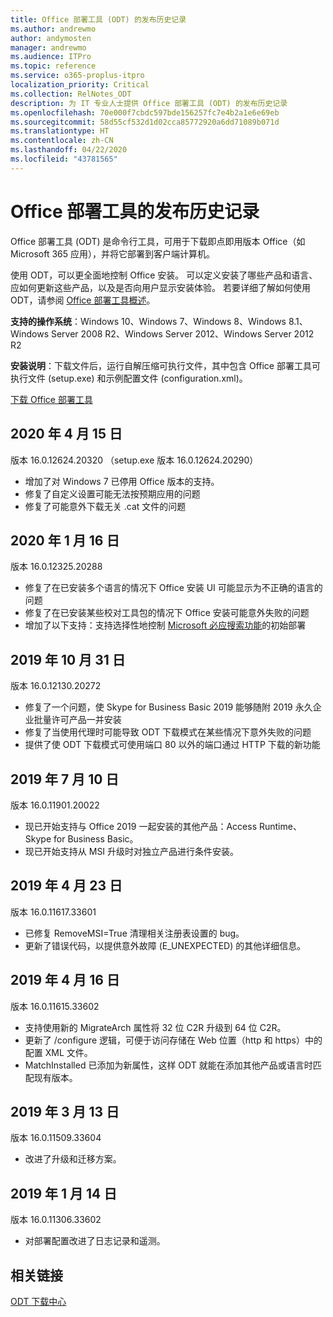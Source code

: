 ```yaml
---
title: Office 部署工具 (ODT) 的发布历史记录
ms.author: andrewmo
author: andymosten
manager: andrewmo
ms.audience: ITPro
ms.topic: reference
ms.service: o365-proplus-itpro
localization_priority: Critical
ms.collection: RelNotes_ODT
description: 为 IT 专业人士提供 Office 部署工具 (ODT) 的发布历史记录
ms.openlocfilehash: 70e000f7cbdc597bde156257fc7e4b2a1e6e69eb
ms.sourcegitcommit: 58d55cf532d1d02cca85772920a6dd71089b071d
ms.translationtype: HT
ms.contentlocale: zh-CN
ms.lasthandoff: 04/22/2020
ms.locfileid: "43781565"
---
```

# <a name="release-history-for-office-deployment-tool"></a>Office 部署工具的发布历史记录

Office 部署工具 (ODT) 是命令行工具，可用于下载即点即用版本 Office（如 Microsoft 365 应用），并将它部署到客户端计算机。 


使用 ODT，可以更全面地控制 Office 安装。 可以定义安装了哪些产品和语言、应如何更新这些产品，以及是否向用户显示安装体验。 若要详细了解如何使用 ODT，请参阅 [Office 部署工具概述](https://docs.microsoft.com/deployoffice/overview-of-the-office-2016-deployment-tool)。

 **支持的操作系统**：Windows 10、Windows 7、Windows 8、Windows 8.1、Windows Server 2008 R2、Windows Server 2012、Windows Server 2012 R2 
 
 **安装说明**：下载文件后，运行自解压缩可执行文件，其中包含 Office 部署工具可执行文件 (setup.exe) 和示例配置文件 (configuration.xml)。 

[下载 Office 部署工具](https://www.microsoft.com/en-us/download/confirmation.aspx?id=49117)


## <a name="april-15-2020"></a>2020 年 4 月 15 日

版本 16.0.12624.20320 （setup.exe 版本 16.0.12624.20290）
- 增加了对 Windows 7 已停用 Office 版本的支持。
- 修复了自定义设置可能无法按预期应用的问题
- 修复了可能意外下载无关 .cat 文件的问题

## <a name="january-16-2020"></a>2020 年 1 月 16 日

版本 16.0.12325.20288
- 修复了在已安装多个语言的情况下 Office 安装 UI 可能显示为不正确的语言的问题
- 修复了在已安装某些校对工具包的情况下 Office 安装可能意外失败的问题
- 增加了以下支持：支持选择性地控制 [Microsoft 必应搜索功能](https://go.microsoft.com/fwlink/p/?linkid=2109345)的初始部署


## <a name="october-31-2019"></a>2019 年 10 月 31 日

版本 16.0.12130.20272
- 修复了一个问题，使 Skype for Business Basic 2019 能够随附 2019 永久企业批量许可产品一并安装
- 修复了当使用代理时可能导致 ODT 下载模式在某些情况下意外失败的问题
- 提供了使 ODT 下载模式可使用端口 80 以外的端口通过 HTTP 下载的新功能


## <a name="july-10-2019"></a>2019 年 7 月 10 日

版本 16.0.11901.20022
- 现已开始支持与 Office 2019 一起安装的其他产品：Access Runtime、Skype for Business Basic。
- 现已开始支持从 MSI 升级时对独立产品进行条件安装。

## <a name="april-23-2019"></a>2019 年 4 月 23 日

版本 16.0.11617.33601
- 已修复 RemoveMSI=True 清理相关注册表设置的 bug。
- 更新了错误代码，以提供意外故障 (E_UNEXPECTED) 的其他详细信息。

## <a name="april-16-2019"></a>2019 年 4 月 16 日

版本 16.0.11615.33602
- 支持使用新的 MigrateArch 属性将 32 位 C2R 升级到 64 位 C2R。
- 更新了 /configure 逻辑，可便于访问存储在 Web 位置（http 和 https）中的配置 XML 文件。
- MatchInstalled 已添加为新属性，这样 ODT 就能在添加其他产品或语言时匹配现有版本。

## <a name="march-13-2019"></a>2019 年 3 月 13 日

版本 16.0.11509.33604
- 改进了升级和迁移方案。

## <a name="january-14-2019"></a>2019 年 1 月 14 日

版本 16.0.11306.33602
- 对部署配置改进了日志记录和遥测。


## <a name="related-links"></a>相关链接

[ODT 下载中心](https://www.microsoft.com/en-us/download/details.aspx?id=49117)